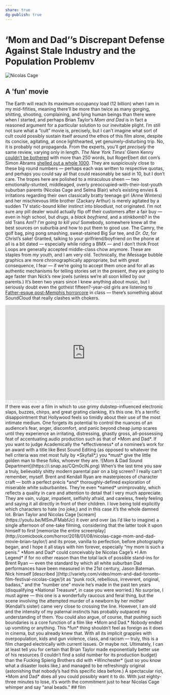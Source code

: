 ```yaml
---
share: true
dg-publish: true
---
```

# ‘Mom and Dad’’s Discrepant Defense Against Stale Industry and the Population Problemv
![Nicolas Cage](https://i.snap.as/HitpxbS.jpeg)
## A 'fun' movie
The Earth will reach its maximum occupancy load (12 billion) when I am in my mid-fifities, meaning there’ll be more than twice as many gorging, shitting, shooting, complaining, and lying human beings than there were when I started, and perhaps Brian Taylor’s *Mom and Dad* is in fact a reasoned argument for a particular solution to our inevitable plight. I’m still not sure what a “cult” movie is, precisely, but I can’t imagine what sort of cult could possibly sustain itself around the ethos of this film alone, despite its concise, agitating, at once lighthearted, yet genuinely-disturbing trip. No, it is probably not propaganda. From the experts, you’ll get *precisely* the same review, varying only in length. *The New York Times*’ Glenn Kenny [couldn’t be bothered](https://www.nytimes.com/2018/01/18/movies/mom-and-dad-review-nicolas-cage.html) with more than 250 words, but RogerEbert dot com’s Simon Abrams [shelled out a whole 1000](https://www.rogerebert.com/reviews/mom-and-dad-2018). They are suspiciously close to these big round numbers — perhaps each was written to respective quotas, and perhaps you could say all that could reasonably be said in 10, but I don’t care.
The tropes here are polished to a miraculous sheen — two emotionally-stunted, middleaged, overly preoccupied-with-their-lost-youth suburban parents (Nicolas Cage and Selma Blair) who’s existing envies & irritations regarding their own classically bratty teenage girl (Anne Winters) and her mischievous little brother (Zackary Arthur) is merely agitated by a sudden TV static-bound killer instinct into bloodlust, not originated. I’m not sure any pill dealer would actually flip off their customers after a fair buy — even in high school, but *drugs*, a *black boyfriend*, and a *stinkbomb*? in the old Trans Am!? *I’m going to kill you!*
Somebody, somewhere knew all the best sources on suburbia and how to put them to good use. The Camry, the golf bag, ping pong smashing, sweat-stained Big Sur tee, and *Dr. Oz*, for Christ’s sake! Granted, talking to your girlfriend/boyfriend on the phone at all is a bit dated — especially while riding a BMX — and I don’t think Froot Loops are generally accepted middle-class chow anymore. These are staples from *my* youth, and I am very old. Technically, the iMessage bubble graphics are more chronographically appropriate, but with great consequence, I fear — if we’re going to accept them once and for all as authentic mechanisms for telling stories set in the present, they are going to age faster than Nick’s new jowls (unless we’re all soon killed by our parents.) It’s been two years since I knew anything about music, but I seriously doubt even the gothest fifteen?-year-old girls are listening to [Father-esque post-Memphis horrorcore](https://soundcloud.com/billsaberdotcom/iknowupussiesdontwantit) in class — there’s something about SoundCloud that really clashes with chokers.
<iframe width="100%" height="300" scrolling="no" frameborder="no" allow="autoplay" src="https://w.soundcloud.com/player/?url=https%3A//api.soundcloud.com/tracks/273824044&color=%2300006b&auto_play=false&hide_related=false&show_comments=true&show_user=true&show_reposts=false&show_teaser=true&visual=true"></iframe><div style="font-size: 10px; color: #cccccc;line-break: anywhere;word-break: normal;overflow: hidden;white-space: nowrap;text-overflow: ellipsis; font-family: Interstate,Lucida Grande,Lucida Sans Unicode,Lucida Sans,Garuda,Verdana,Tahoma,sans-serif;font-weight: 100;"><a href="https://soundcloud.com/thebillsaber" title="BILL $ABER" target="_blank" style="color: #cccccc; text-decoration: none;">BILL $ABER</a> · <a href="https://soundcloud.com/thebillsaber/iknowupussiesdontwantit" title="I KNOW THAT YOU PUSSIES DONT WANT IT Prod The Virus And Antidote" target="_blank" style="color: #cccccc; text-decoration: none;">I KNOW THAT YOU PUSSIES DONT WANT IT Prod The Virus And Antidote</a></div>
If there was ever a film in which to use grimy dubstep-influenced electronic slaps, buzzes, chirps, and great grating clanking, it’s this one. It’s a terrific disappointment that Hollywood feels so timidly about their use of the most intimate medium. One forgets its potential to control the nuances of an audience’s fear, anger, discomfort, and panic beyond cheap jump scares until they experience an irritating, distressing, ghastly gross, all-possessing feat of accentuating audio production such as that of *Mom and Dad*. If you want to judge Academically the *effectiveness* of a nominee’s work for an award with a title like Best Sound Editing (as opposed to whatever the hell criteria was met most fully by *Skyfall*,) you *must* give the little golden man to these folks, whoever they are.
![Mom & Dad Sound Department](https://i.snap.as/CQm0cIN.png)
When’s the last time you saw a truly, believably shitty modern parental pair on a big screen? I really can’t remember, myself. Brent and Kendall Ryan are masterpieces of character craft — both a perfect précis *and* thoroughly-defined exploration of miserable white suburbanites. They’re even *named* unimprovably, which reflects a quality in care and attention to detail that I very much appreciate. They are vain, vulgar, impatient, selfishly afraid, and careless, freely feeling and saying it all directly in front of their children. I love being told explicitly which characters to hate (no joke,) and in this case it’s the whole damned lot. Brian Taylor and Nicolas Cage [scream](https://youtu.be/MSmJFMabfJc) it over and over (as I’d like to imagine) a single afternoon of one-take filming, considering that the latter took it upon himself to first [memorize the entire screenplay](http://comicbook.com/horror/2018/01/08/nicolas-cage-mom-and-dad-movie-brian-taylor/) and its prose, vanilla to perfection, before photography began, and I hope it all stays with him forever, especially “my mom is such a penis.”
*Mom and Dad* could conceivably be Nicolas Cage’s *I Am Legend* if for no other reason than the total lack of possible stand-ins for Brent Ryan — even the standard by which all white suburban Dad performances have been measured in the 21st century, Jason Bateman. Nick himself [described ](http://variety.com/video/mom-and-dad-toronto-film-festival-nicolas-cage/)it as “punk rock, rebellious, irreverent, original, badass,” and the “number one” movie he’s made in the past ten years (disqualifying *National Treasure*, in case you were worried.) No surprise, I must agree — this one is a wonderfully raucous and feral thing, but the scene involving the attempted murder of a newborn by her mother (Kendall’s sister) came very close to crossing the line. However, I am old and the intensity of my paternal instincts has probably outpaced my understanding of them. You could also argue, of course, that pushing such boundaries is a core function of a film like *Mom and Dad.* Nobody ended up vomiting or anything.
This *fun* thing shouldn’t feel as foreign as it does in cinema, but you already knew that. With all its implicit grapples with overpopulation, kids and gun violence, class, and racism — truly, this is a film charged electrically with current issues. Or maybe not. Ultimately, I can at least tell you for certain that Brian Taylor made exponentially better use of his resources (I couldn’t find a solid number for its production budget) than the Fucking Spierig Brothers did with *Winchester* (just so you know what a disaster looks like,) and managed to be refreshingly original (astonishing that nobody’s had this specific idea before.) A spectacular riot, *Mom and Dad* does all you could possibly want it to do. With just eighty-three minutes to lose, it’s worth the commitment just to hear Nicolas Cage whimper and say “anal beads.”
## film